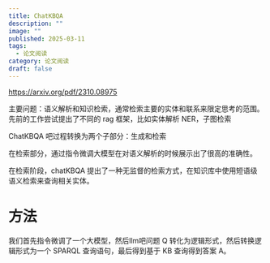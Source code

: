 ```yaml
---
title: ChatKBQA
description: ""
image: ""
published: 2025-03-11
tags:
  - 论文阅读
category: 论文阅读
draft: false
---
```


https://arxiv.org/pdf/2310.08975

主要问题：语义解析和知识检索，通常检索主要的实体和联系来限定思考的范围。先前的工作尝试提出了不同的 rag 框架，比如实体解析 NER，子图检索

ChatKBQA 吧过程转换为两个子部分：生成和检索

在检索部分，通过指令微调大模型在对语义解析的时候展示出了很高的准确性。

在检索阶段，chatKBQA 提出了一种无监督的检索方式，在知识库中使用短语级语义检索来查询相关实体。

# 方法
我们首先指令微调了一个大模型，然后llm吧问题 Q 转化为逻辑形式，然后转换逻辑形式为一个 SPARQL 查询语句，最后得到基于 KB 查询得到答案 A。
